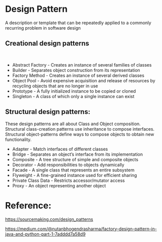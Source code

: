 # Design Pattern
A description or template that can be repeatedly applied to a commonly recurring problem in software design


## Creational design patterns
</br>

* Abstract Factory - 
Creates an instance of several families of classes
* Builder - 
Separates object construction from its representation
* Factory Method - 
Creates an instance of several derived classes
* Object Pool - 
Avoid expensive acquisition and release of resources by recycling objects that are no longer in use
* Prototype - 
A fully initialized instance to be copied or cloned
* Singleton - 
A class of which only a single instance can exist



## Structural design patterns: 
These design patterns are all about Class and Object composition. Structural class-creation patterns use inheritance to compose interfaces. Structural object-patterns define ways to compose objects to obtain new functionality.
</br>

* Adapter -
Match interfaces of different classes
* Bridge -
Separates an object’s interface from its implementation
* Composite -
A tree structure of simple and composite objects
* Decorator -
Add responsibilities to objects dynamically
* Facade -
A single class that represents an entire subsystem
* Flyweight -
A fine-grained instance used for efficient sharing
* Private Class Data -
Restricts accessor/mutator access
* Proxy -
An object representing another object







# Reference:
https://sourcemaking.com/design_patterns

https://medium.com/@nutanbhogendrasharma/factory-design-pattern-in-java-and-python-part-1-7adddd7a58d9
